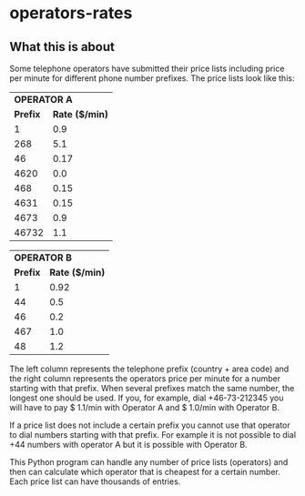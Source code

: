 # operators-rates

## What this is about

  Some telephone operators have submitted their price lists including price per minute for different phone number prefixes. The price lists look like this:
  
  <table>
    <tr>
      <td colspan="2"><strong>OPERATOR A</strong></td>
    </tr>
    <tr>
      <td><strong>Prefix</strong></td>
      <td><strong>Rate ($/min)</strong></td>
    </tr>
    <tr>
      <td>1</td>
      <td>0.9</td>
    </tr>
    <tr>
      <td>268</td>
      <td>5.1</td>
    </tr>
    <tr>
      <td>46</td>
      <td>0.17</td>
    </tr>
    <tr>
      <td>4620</td>
      <td>0.0</td>
    </tr>
    <tr>
      <td>468</td>
      <td>0.15</td>
    </tr>
    <tr>
      <td>4631</td>
      <td>0.15</td>
    </tr>
    <tr>
      <td>4673</td>
      <td>0.9</td>
    </tr>
    <tr>
      <td>46732</td>
      <td>1.1</td>
    </tr>
</table>

<table>
    <tr>
      <td colspan="2"><strong>OPERATOR B</strong></td>
    </tr>
    <tr>
      <td><strong>Prefix</strong></td>
      <td><strong>Rate ($/min)</strong></td>
    </tr>
    <tr>
      <td>1</td>
      <td>0.92</td>
    </tr>
    <tr>
      <td>44</td>
      <td>0.5</td>
    </tr>
    <tr>
      <td>46</td>
      <td>0.2</td>
    </tr>
    <tr>
      <td>467</td>
      <td>1.0</td>
    </tr>
    <tr>
      <td>48</td>
      <td>1.2</td>
    </tr>
</table>

The left column represents the telephone prefix (country + area code) and the right column represents the operators price per minute for a number starting with that prefix. When several prefixes match the same number, the longest one should be used. If you, for example, dial +46-73-212345 you will have to pay $ 1.1/min with Operator A and $ 1.0/min with Operator B. 

If a price list does not include a certain prefix you cannot use that operator to dial numbers starting with that prefix. For example it is not possible to dial +44 numbers with operator A but it is possible with Operator B.

This Python program can handle any number of price lists (operators) and then can calculate which operator that is cheapest for a certain number. Each price list can have thousands of entries.

